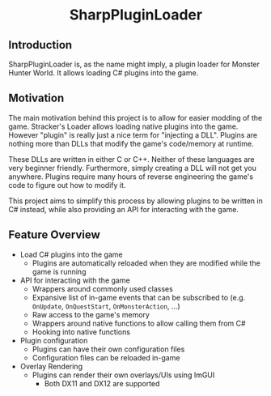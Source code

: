 <div align="center">
    <h1>SharpPluginLoader</h1>
</div>

## Introduction
SharpPluginLoader is, as the name might imply, a plugin loader for Monster Hunter World. It allows loading C# plugins into the game.

## Motivation
The main motivation behind this project is to allow for easier modding of the game. Stracker's Loader allows loading native plugins into the game.
However "plugin" is really just a nice term for "injecting a DLL". Plugins are nothing more than DLLs that modify the game's code/memory at runtime.

These DLLs are written in either C or C++. Neither of these languages are very beginner friendly. Furthermore, simply creating a DLL will not get you anywhere.
Plugins require many hours of reverse engineering the game's code to figure out how to modify it.

This project aims to simplify this process by allowing plugins to be written in C# instead, while also providing an API for interacting with the game.

## Feature Overview
- Load C# plugins into the game
    - Plugins are automatically reloaded when they are modified while the game is running
- API for interacting with the game
    - Wrappers around commonly used classes
    - Expansive list of in-game events that can be subscribed to (e.g. `OnUpdate`, `OnQuestStart`, `OnMonsterAction`, ...)
    - Raw access to the game's memory
    - Wrappers around native functions to allow calling them from C#
    - Hooking into native functions
- Plugin configuration
    - Plugins can have their own configuration files
    - Configuration files can be reloaded in-game
- Overlay Rendering
    - Plugins can render their own overlays/UIs using ImGUI
        - Both DX11 and DX12 are supported
